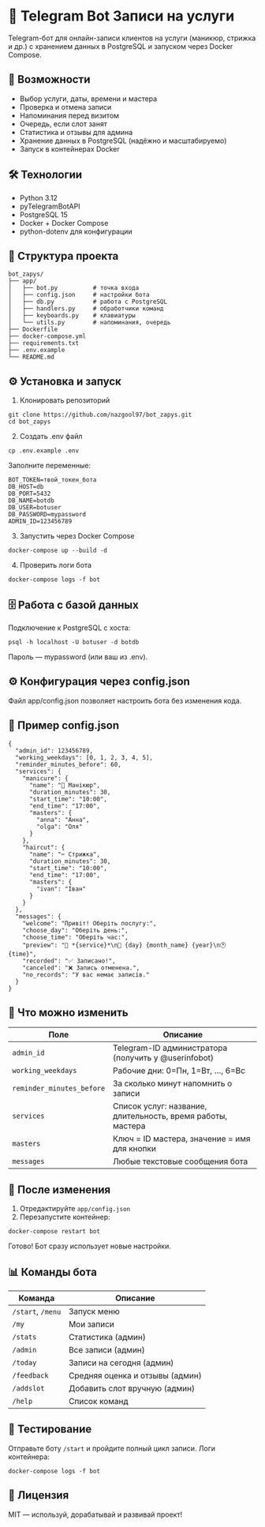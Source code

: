 # 📅 Telegram Bot Записи на услуги

Telegram-бот для онлайн-записи клиентов на услуги (маникюр, стрижка и др.) с хранением данных в PostgreSQL и запуском через Docker Compose.

## 🚀 Возможности

- Выбор услуги, даты, времени и мастера
- Проверка и отмена записи
- Напоминания перед визитом
- Очередь, если слот занят
- Статистика и отзывы для админа
- Хранение данных в PostgreSQL (надёжно и масштабируемо)
- Запуск в контейнерах Docker


## 🛠️ Технологии
- Python 3.12
- pyTelegramBotAPI
- PostgreSQL 15
- Docker + Docker Compose
- python-dotenv для конфигурации
## 📂 Структура проекта
```
bot_zapys/
├── app/
│   ├── bot.py          # точка входа
│   ├── config.json     # настройки бота
│   ├── db.py           # работа с PostgreSQL
│   ├── handlers.py     # обработчики команд
│   ├── keyboards.py    # клавиатуры
│   └── utils.py        # напоминания, очередь
├── Dockerfile
├── docker-compose.yml
├── requirements.txt
├── .env.example
└── README.md
```
## ⚙️ Установка и запуск
1. Клонировать репозиторий
```
git clone https://github.com/nazgool97/bot_zapys.git
cd bot_zapys
```
2. Создать .env файл
```
cp .env.example .env
```
Заполните переменные:
```
BOT_TOKEN=твой_токен_бота
DB_HOST=db
DB_PORT=5432
DB_NAME=botdb
DB_USER=botuser
DB_PASSWORD=mypassword
ADMIN_ID=123456789
```
3. Запустить через Docker Compose
```
docker-compose up --build -d
```
4. Проверить логи бота
```
docker-compose logs -f bot
```
## 🗄️ Работа с базой данных
Подключение к PostgreSQL с хоста:
```
psql -h localhost -U botuser -d botdb
```
Пароль — mypassword (или ваш из .env).
## ⚙️ Конфигурация через config.json
Файл app/config.json позволяет настроить бота без изменения кода.
## 📄 Пример config.json
```
{
  "admin_id": 123456789,
  "working_weekdays": [0, 1, 2, 3, 4, 5],
  "reminder_minutes_before": 60,
  "services": {
    "manicure": {
      "name": "💅 Манікюр",
      "duration_minutes": 30,
      "start_time": "10:00",
      "end_time": "17:00",
      "masters": {
        "anna": "Анна",
        "olga": "Оля"
      }
    },
    "haircut": {
      "name": "✂️ Стрижка",
      "duration_minutes": 30,
      "start_time": "10:00",
      "end_time": "17:00",
      "masters": {
        "ivan": "Іван"
      }
    }
  },
  "messages": {
    "welcome": "Привіт! Оберіть послугу:",
    "choose_day": "Оберіть день:",
    "choose_time": "Оберіть час:",
    "preview": "💅 *{service}*\n📅 {day} {month_name} {year}\n🕐 {time}",
    "recorded": "✅ Записано!",
    "canceled": "❌ Запись отменена.",
    "no_records": "У вас немає записів."
  }
}
```
## 🔧 Что можно изменить
| Поле                      | Описание                                                    |
| ------------------------- | ----------------------------------------------------------- |
| `admin_id`                | Telegram-ID администратора (получить у @userinfobot)        |
| `working_weekdays`        | Рабочие дни: 0=Пн, 1=Вт, …, 6=Вс                            |
| `reminder_minutes_before` | За сколько минут напомнить о записи                         |
| `services`                | Список услуг: название, длительность, время работы, мастера |
| `masters`                 | Ключ = ID мастера, значение = имя для кнопки                |
| `messages`                | Любые текстовые сообщения бота                              |

## 🚀 После изменения
1. Отредактируйте `app/config.json`
2. Перезапустите контейнер:
```
docker-compose restart bot
```
Готово! Бот сразу использует новые настройки.
## 📊 Команды бота
| Команда           | Описание                        |
| ----------------- | ------------------------------- |
| `/start`, `/menu` | Запуск меню                     |
| `/my`             | Мои записи                      |
| `/stats`          | Статистика (админ)              |
| `/admin`          | Все записи (админ)              |
| `/today`          | Записи на сегодня (админ)       |
| `/feedback`       | Средняя оценка и отзывы (админ) |
| `/addslot`        | Добавить слот вручную (админ)   |
| `/help`           | Список команд                   |

## 🧪 Тестирование
Отправьте боту `/start` и пройдите полный цикл записи.
Логи контейнера:
```
docker-compose logs -f bot
```
## 📜 Лицензия
MIT — используй, дорабатывай и развивай проект!

